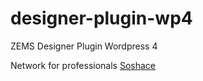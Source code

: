 # designer-plugin-wp4
ZEMS Designer Plugin Wordpress 4


Network for professionals [Soshace](https://soshace.com)
